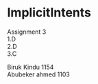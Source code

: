 # ImplicitIntents
Assignment 3<br>
1.D<br>
2.D<br>
3.C<br>

Biruk Kindu 1154<br>
Abubeker ahmed 1103<br>
